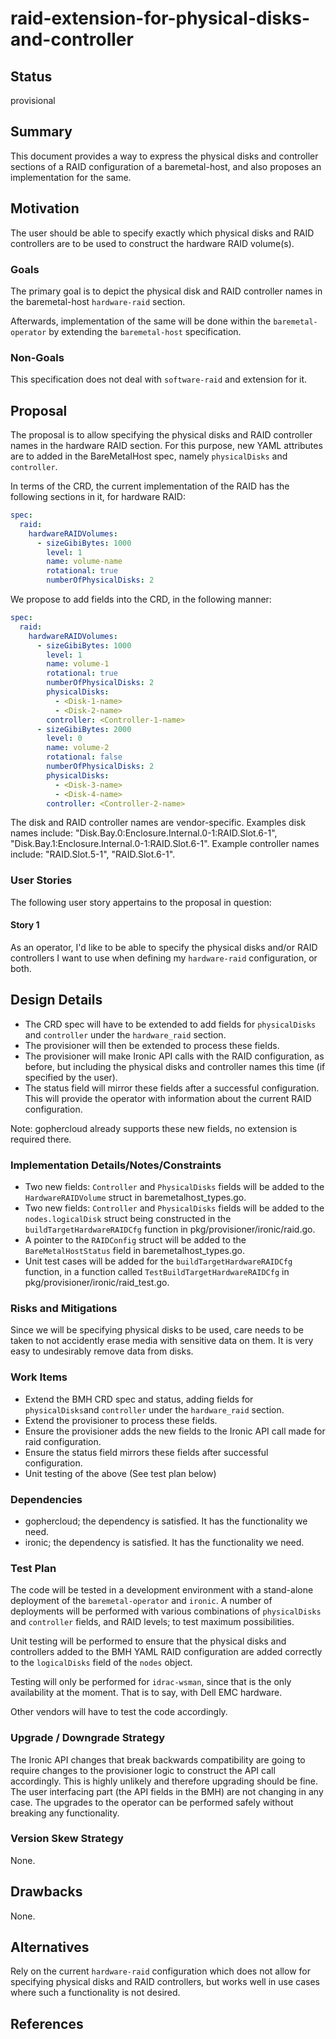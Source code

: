 <!--
 This work is licensed under a Creative Commons Attribution 3.0
 Unported License.

 http://creativecommons.org/licenses/by/3.0/legalcode
-->

# raid-extension-for-physical-disks-and-controller

## Status

provisional

## Summary

This document provides a way to express the physical disks and controller sections of a RAID configuration of a baremetal-host, and also proposes an implementation for the same.

## Motivation
The user should be able to specify exactly which physical disks and RAID controllers are to be used to construct the hardware RAID volume(s).

### Goals

The primary goal is to depict the physical disk and RAID controller names in the baremetal-host ``hardware-raid`` section.

Afterwards, implementation of the same will be done within the
``baremetal-operator`` by extending the ``baremetal-host`` specification.

### Non-Goals

This specification does not deal with ``software-raid`` and extension for it.

## Proposal

The proposal is to allow specifying the physical disks and RAID controller names in the hardware RAID section. For this purpose, new YAML attributes are to added in the BareMetalHost spec, namely `physicalDisks` and `controller`.


In terms of the CRD, the current implementation of the RAID has the following
sections in it, for hardware RAID:

```yaml
spec:
  raid:
    hardwareRAIDVolumes:
      - sizeGibiBytes: 1000
        level: 1
        name: volume-name
        rotational: true
        numberOfPhysicalDisks: 2
```

We propose to add fields into the CRD, in the following manner:

```yaml
spec:
  raid:
    hardwareRAIDVolumes:
      - sizeGibiBytes: 1000
        level: 1
        name: volume-1
        rotational: true
        numberOfPhysicalDisks: 2
        physicalDisks:
          - <Disk-1-name>
          - <Disk-2-name>
        controller: <Controller-1-name>
      - sizeGibiBytes: 2000
        level: 0
        name: volume-2
        rotational: false
        numberOfPhysicalDisks: 2
        physicalDisks:
          - <Disk-3-name>
          - <Disk-4-name>
        controller: <Controller-2-name>
```

The disk and RAID controller names are vendor-specific. Examples disk names include: "Disk.Bay.0:Enclosure.Internal.0-1:RAID.Slot.6-1", "Disk.Bay.1:Enclosure.Internal.0-1:RAID.Slot.6-1". Example controller names include: "RAID.Slot.5-1", "RAID.Slot.6-1".


### User Stories

The following user story appertains to the proposal in question:

#### Story 1

As an operator, I'd like to be able to specify the physical disks and/or RAID controllers I want to use when defining my ``hardware-raid``
configuration, or both.


## Design Details

- The CRD spec will have to be extended to add fields for ``physicalDisks`` and ``controller`` under the ``hardware_raid`` section.
- The provisioner will then be extended to process these fields.
- The provisioner will make Ironic API calls with the RAID configuration, as before, but including the physical disks and controller names this time (if specified by the user).
- The status field will mirror these fields after a successful configuration.
This will provide the operator with information about the current RAID configuration.

Note: gophercloud already supports these new fields, no extension is required
there.


### Implementation Details/Notes/Constraints

- Two new fields: ``Controller`` and ``PhysicalDisks`` fields will be added to the ``HardwareRAIDVolume`` struct in baremetalhost_types.go.
- Two new fields: ``Controller`` and ``PhysicalDisks`` fields will be added to the ``nodes.logicalDisk`` struct being constructed in the ``buildTargetHardwareRAIDCfg`` function in pkg/provisioner/ironic/raid.go.
- A pointer to the ``RAIDConfig`` struct will be added to the ``BareMetalHostStatus`` field in baremetalhost_types.go.
- Unit test cases will be added for the ``buildTargetHardwareRAIDCfg`` function, in a function called ``TestBuildTargetHardwareRAIDCfg`` in pkg/provisioner/ironic/raid_test.go. 


### Risks and Mitigations

Since we will be specifying physical disks to be used, care needs to be taken
to not accidently erase media with sensitive data on them. It is very easy
to undesirably remove data from disks.

### Work Items
- Extend the BMH CRD spec and status, adding fields for ``physicalDisks``and ``controller`` under the ``hardware_raid`` section.
- Extend the provisioner to process these fields.
- Ensure the provisioner adds the new fields to the Ironic API call made for raid configuration.
- Ensure the status field mirrors these fields after successful configuration. 
- Unit testing of the above (See test plan below)


### Dependencies

- gophercloud; the dependency is satisfied. It has the functionality we need.
- ironic; the dependency is satisfied. It has the functionality we need.

### Test Plan

The code will be tested in a development environment with a
stand-alone deployment of the ``baremetal-operator`` and ``ironic``.
A number of deployments will be performed with various combinations of
``physicalDisks`` and ``controller`` fields, and RAID levels; to test maximum possibilities.

Unit testing will be performed to ensure that the physical disks and controllers added to the BMH YAML RAID configuration are added correctly to the `logicalDisks` field of the `nodes` object.

Testing will only be performed for ``idrac-wsman``, since that is the only
availability at the moment. That is to say, with Dell EMC hardware.

Other vendors will have to test the code accordingly.

### Upgrade / Downgrade Strategy

The Ironic API changes that break backwards compatibility are going to require
changes to the provisioner logic to construct the API call accordingly. This
is highly unlikely and therefore upgrading should be fine.
The user interfacing part (the API fields in the BMH) are not changing in any
case. The upgrades to the operator can be performed safely without breaking
any functionality.

### Version Skew Strategy

None.

## Drawbacks

None.

## Alternatives

Rely on the current ``hardware-raid`` configuration which does not allow
for specifying physical disks and RAID controllers, but works well in
use cases where such a functionality is not desired.

## References

[1]: (https://i.dell.com/sites/doccontent/shared-content/data-sheets/en/Documents/Dell-PowerEdge-Boot-Optimized-Storage-Solution.pdf)

[2]: (https://docs.openstack.org/ironic/latest/admin/raid.html)

